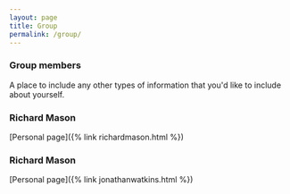 ```yaml
---
layout: page
title: Group
permalink: /group/
---
```


### Group members

A place to include any other types of information that you'd like to include about yourself.

### Richard Mason

[Personal page]({% link richardmason.html %})

### Richard Mason

[Personal page]({% link jonathanwatkins.html %})
